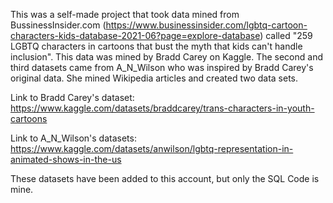 This was a self-made project that took data mined from BussinessInsider.com (https://www.businessinsider.com/lgbtq-cartoon-characters-kids-database-2021-06?page=explore-database) called "259 LGBTQ characters in cartoons that bust the myth that kids can't handle inclusion".  This data was mined by Bradd Carey on Kaggle.
The second and third datasets came from A_N_Wilson who was inspired by Bradd Carey's original data.  She mined Wikipedia articles and created two data sets. 

Link to Bradd Carey's dataset: https://www.kaggle.com/datasets/braddcarey/trans-characters-in-youth-cartoons

Link to A_N_Wilson's datasets: https://www.kaggle.com/datasets/anwilson/lgbtq-representation-in-animated-shows-in-the-us

These datasets have been added to this account, but only the SQL Code is mine.
